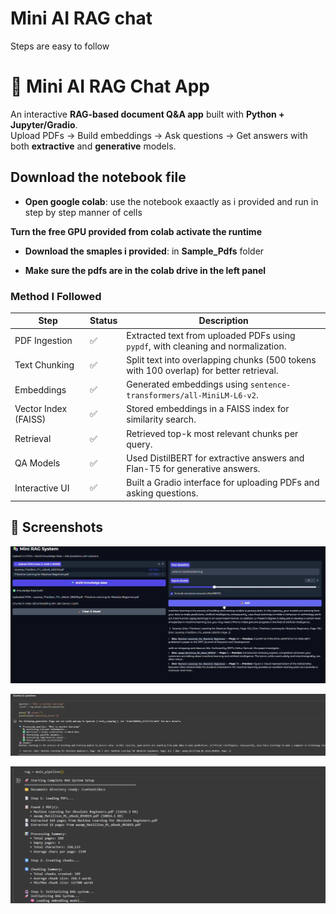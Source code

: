 # Mini AI RAG chat 
Steps are easy to follow 


# 📱 Mini AI RAG Chat App

An interactive **RAG-based document Q&A app** built with **Python + Jupyter/Gradio**.  
Upload PDFs → Build embeddings → Ask questions → Get answers with both **extractive** and **generative** models.

## Download the notebook file

- **Open google colab**: use the notebook exaactly as i provided and run in step by step manner of cells

**Turn the free GPU provided from colab activate the runtime**

- **Download the smaples i provided**:  in **Sample_Pdfs** folder

- **Make sure the pdfs are in the colab drive in the left panel** 


### Method I Followed

| Step                | Status   | Description |
|---------------------|----------|-------------|
| PDF Ingestion       | ✅       | Extracted text from uploaded PDFs using `pypdf`, with cleaning and normalization. |
| Text Chunking       | ✅       | Split text into overlapping chunks (500 tokens with 100 overlap) for better retrieval. |
| Embeddings          | ✅       | Generated embeddings using `sentence-transformers/all-MiniLM-L6-v2`. |
| Vector Index (FAISS)| ✅       | Stored embeddings in a FAISS index for similarity search. |
| Retrieval           | ✅       | Retrieved top-k most relevant chunks per query. |
| QA Models           | ✅       | Used DistilBERT for extractive answers and Flan-T5 for generative answers. |
| Interactive UI      | ✅       | Built a Gradio interface for uploading PDFs and asking questions. |



## 📸 Screenshots

![APP Preview](assets/rag-app.png)


![Retrieval Preview](assets/queries-generation.png)


![Extractive Answer](assets/rag-pipline.png)

